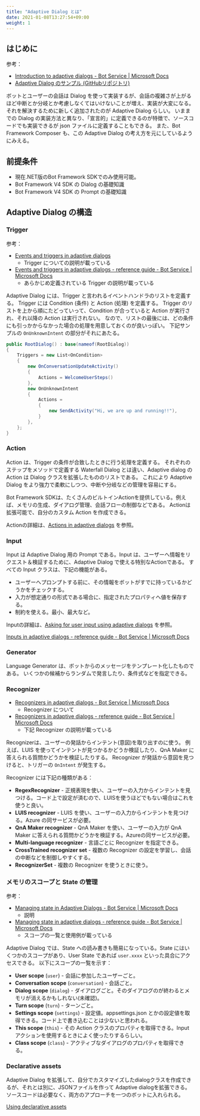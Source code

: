 ```yaml
---
title: "Adaptive Dialog とは"
date: 2021-01-08T13:27:54+09:00
weight: 1
---
```


## はじめに
参考：

* [Introduction to adaptive dialogs - Bot Service | Microsoft Docs](https://docs.microsoft.com/en-us/azure/bot-service/bot-builder-adaptive-dialog-introduction)
* [Adaptive Dialog のサンプル (GitHubリポジトリ)](https://github.com/microsoft/BotBuilder-Samples/tree/main/samples/csharp_dotnetcore/adaptive-dialog)

ボットとユーザーの会話は Dialog を使って実装するが、会話の複雑さが上がるほど中断とか分岐とか考慮しなくてはいけないことが増え、実装が大変になる。
それを解決するために新しく追加されたのが Adaptive Dialog らしい。
いままでの Dialog の実装方法と異なり、「宣言的」に定義できるのが特徴で、ソースコードでも実装できるが json ファイルに定義することもできる。
また、Bot Framework Composer も、この Adaptive Dialog の考え方を元にしているようにみえる。

## 前提条件

* 現在.NET版のBot Framework SDKでのみ使用可能。
* Bot Framework V4 SDK の Dialog の基礎知識
* Bot Framework V4 SDK の Prompt の基礎知識

## Adaptive Dialog の構造

### Trigger
参考：

* [Events and triggers in adaptive dialogs](https://docs.microsoft.com/en-us/azure/bot-service/bot-builder-concept-adaptive-dialog-triggers)
  * Trigger についての説明が載っている
* [Events and triggers in adaptive dialogs - reference guide - Bot Service | Microsoft Docs](https://docs.microsoft.com/en-us/azure/bot-service/adaptive-dialog/adaptive-dialog-prebuilt-triggers)
  * あらかじめ定義されている Trigger の説明が載っている

Adaptive Dialog には、Trigger と言われるイベントハンドラのリストを定義する。
Trigger には Condition (条件) と Action (処理) を定義する。
Trigger のリストを上から順にたどっていって、Condition が合っていると Action が実行され、それ以降の Action は実行されない。
なので、リストの最後には、どの条件にも引っかからなかった場合の処理を用意しておくのが良いっぽい。
下記サンプルの `OnUnknownIntent` の部分がそれにあたる。

```cs
public RootDialog() : base(nameof(RootDialog))
{
    Triggers = new List<OnCondition>
    {
        new OnConversationUpdateActivity()
        {
            Actions = WelcomeUserSteps()
        },
        new OnUnknownIntent
        {
            Actions =
            {
                new SendActivity("Hi, we are up and running!!"),
            }
        },
    };
}
```

### Action
Action は、Trigger の条件が合致したときに行う処理を定義する。
それぞれのステップをメソッドで定義する Waterfall Dialog とは違い、Adaptive dialog の Action は Dialog クラスを拡張したもののリストである。
これにより Adaptive Dialog をより強力で柔軟にしつつ、中断や分岐などの管理を容易にする。

Bot Framework SDKは、たくさんのビルトインActionを提供している。例えば、メモリの生成、ダイアログ管理、会話フローの制御などである。
Actionは拡張可能で、自分のカスタム Action を作成できる。

Actionの詳細は、[Actions in adaptive dialogs](https://docs.microsoft.com/en-us/azure/bot-service/bot-builder-concept-adaptive-dialog-actions) を参照。

### Input
Input は Adaptive Dialog 用の Prompt である。Input は、ユーザーへ情報をリクエスト＆検証するために、Adaptive Dialog で使える特別なActionである。
すべての Input クラスは、下記の機能がある。

* ユーザーへプロンプトする前に、その情報をボットがすでに持っているかどうかをチェックする。
* 入力が想定通りの形式である場合に、指定されたプロパティへ値を保存する。
* 制約を使える。最小、最大など。

Inputの詳細は、[Asking for user input using adaptive dialogs](https://docs.microsoft.com/en-us/azure/bot-service/bot-builder-concept-adaptive-dialog-inputs) を参照。

[Inputs in adaptive dialogs - reference guide - Bot Service | Microsoft Docs](https://docs.microsoft.com/en-us/azure/bot-service/adaptive-dialog/adaptive-dialog-prebuilt-inputs)

### Generator
Language Generator は、ボットからのメッセージをテンプレート化したものである。
いくつかの候補からランダムで発言したり、条件式などを指定できる。

### Recognizer

* [Recognizers in adaptive dialogs - Bot Service | Microsoft Docs](https://docs.microsoft.com/en-us/azure/bot-service/bot-builder-concept-adaptive-dialog-recognizers)
  * Recognizer について
* [Recognizers in adaptive dialogs - reference guide - Bot Service | Microsoft Docs](https://docs.microsoft.com/en-us/azure/bot-service/adaptive-dialog/adaptive-dialog-prebuilt-recognizers)
  * 下記 Recognizer の説明が載っている

Recognizerは、ユーザーの発話からインテント(意図)を取り出すのに使う。
例えば、LUIS を使ってインテントが見つかるかどうか検証したり、QnA Maker に答えられる質問かどうかを検証したりする。
Recognizer が発話から意図を見つけると、トリガーの `OnIntent` が発生する。

Recognizer には下記の種類がある：

* __RegexRecognizer__ - 正規表現を使い、ユーザーの入力からインテントを見つける。コード上で設定が済むので、LUISを使うほどでもない場合はこれを使うと良い。
* __LUIS recognizer__ - LUIS を使い、ユーザーの入力からインテントを見つける。Azure の同サービスが必要。
* __QnA Maker recognizer__ - QnA Maker を使い、ユーザーの入力が QnA Maker に答えられる質問かどうかを検証する。Azureの同サービスが必要。
* __Multi-language recognizer__ - 言語ごとに Recognizer を指定できる。
* __CrossTrained recognizer set__ - 複数の Recognizer の設定を学習し、会話の中断などを制御しやすくする。
* __RecognizerSet__ - 複数の Recognizer を使うときに使う。

### メモリのスコープと State の管理
参考：

* [Managing state in Adaptive Dialogs - Bot Service | Microsoft Docs](https://docs.microsoft.com/en-us/azure/bot-service/bot-builder-concept-adaptive-dialog-memory-states)
  * 説明
* [Managing state in adaptive dialogs - reference guide - Bot Service | Microsoft Docs](https://docs.microsoft.com/en-us/azure/bot-service/adaptive-dialog/adaptive-dialog-prebuilt-memory-states)
  * スコープの一覧と使用例が載っている

Adaptive Dialog では、State への読み書きも簡易になっている。State にはいくつかのスコープがあり、User State であれば `user.xxxx` といった具合にアクセスできる。
以下にスコープの一覧を示す：

* __User scope__ (`user`) - 会話に参加したユーザーごと。
* __Conversation scope__ (`conversation`) - 会話ごと。
* __Dialog scope__ (`dialog`) - ダイアログごと。そのダイアログのが終わるとメモリが消えるかもしれない(未確認)。
* __Turn scope__ (`turn`) - ターンごと。
* __Settings scope__ (`settings`) - 設定値。appsettings.json とかの設定値を取得できる。コード上で書き込むことは少ないと思われる。
* __This scope__ (`this`) - その Action クラスのプロパティを取得できる。Input アクションを使用するときによく使ったりするらしい。
* __Class scope__ (`class`) - アクティブなダイアログのプロパティを取得できる。

### Declarative assets
Adaptive Dialog を拡張して、自分でカスタマイズしたdialogクラスを作成できるが、それとは別に、JSONファイルを作って Adaptive dialogを拡張できる。
ソースコードは必要なく、両方のアプローチを一つのボットに入れられる。

[Using declarative assets](https://docs.microsoft.com/en-us/azure/bot-service/bot-builder-concept-adaptive-dialog-declarative?view=azure-bot-service-4.0)

